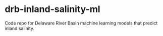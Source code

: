 # drb-inland-salinity-ml
Code repo for Delaware River Basin machine learning models that predict inland salinity.
